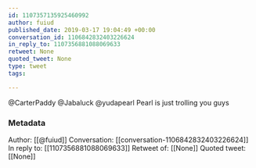 ```yaml
---
id: 1107357135925460992
author: fuiud
published_date: 2019-03-17 19:04:49 +00:00
conversation_id: 1106842832403226624
in_reply_to: 1107356881088069633
retweet: None
quoted_tweet: None
type: tweet
tags:

---
```


@CarterPaddy @Jabaluck @yudapearl Pearl is just trolling you guys

### Metadata

Author: [[@fuiud]]
Conversation: [[conversation-1106842832403226624]]
In reply to: [[1107356881088069633]]
Retweet of: [[None]]
Quoted tweet: [[None]]
